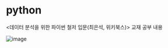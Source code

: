 # python
<데이터 분석을 위한 파이썬 철저 입문(최은석, 위키북스)> 교재 공부 내용

![image](https://user-images.githubusercontent.com/77907077/208888158-cbfd09c1-b019-4b21-afd9-fc5d0b9ebfc6.png)
